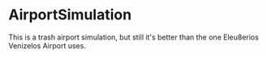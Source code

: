# AirportSimulation
This is a trash airport simulation,
but still it's better than the one Eleu8erios Venizelos Airport uses.
